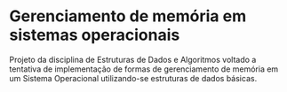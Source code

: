 # Gerenciamento de memória em sistemas operacionais

Projeto da disciplina de Estruturas de Dados e Algoritmos voltado a tentativa de implementação de formas de gerenciamento de memória em um Sistema Operacional utilizando-se estruturas de dados básicas.
